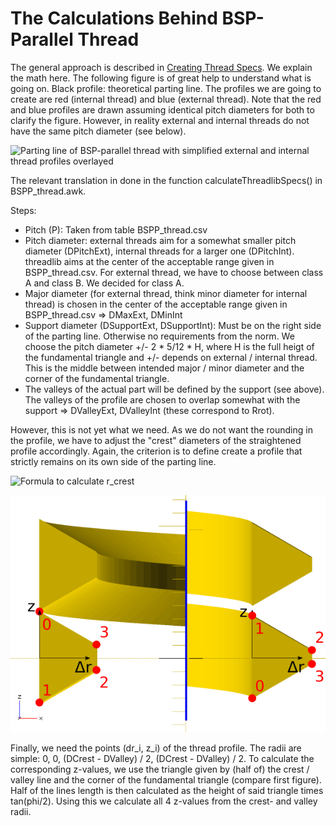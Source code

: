 # The Calculations Behind BSP-Parallel Thread

The general approach is described in [Creating Thread Specs](./CreatingThreadSpecs.md). We explain the math here. The following figure is of great help to understand what is going on. Black profile: theoretical parting line. The profiles we are going to create are red (internal thread) and blue (external thread). Note that the red and blue profiles are drawn assuming identical pitch diameters for both to clarify the figure. However, in reality external and internal threads do not have the same pitch diameter (see below).

![Parting line of BSP-parallel thread with simplified external and internal thread profiles overlayed](imgs/BSPthread.jpg)

The relevant translation in done in the function calculateThreadlibSpecs() in BSPP_thread.awk.

Steps:

- Pitch (P): Taken from table BSPP_thread.csv
- Pitch diameter: external threads aim for a somewhat smaller pitch diameter (DPitchExt), internal threads for a larger one (DPitchInt). threadlib aims at the center of the acceptable range given in BSPP_thread.csv. For external thread, we have to choose between class A and class B. We decided for class A.
- Major diameter (for external thread, think minor diameter for internal thread) is chosen in the center of the acceptable range given in BSPP_thread.csv => DMaxExt, DMinInt
- Support diameter (DSupportExt, DSupportInt): Must be on the right side of the parting line. Otherwise no requirements from the norm. We choose the pitch diameter +/- 2 * 5/12 * H, where H is the full heigt of the fundamental triangle and +/- depends on external / internal thread. This is the middle between intended major / minor diameter and the corner of the fundamental triangle.
- The valleys of the actual part will be defined by the support (see above). The valleys of the profile are chosen to overlap somewhat with the support => DValleyExt, DValleyInt (these correspond to Rrot).


However, this is not yet what we need. As we do not want the rounding in the profile, we have to adjust the "crest" diameters of the straightened profile accordingly. Again, the criterion is to define create a profile that strictly remains on its own side of the parting line.

![Formula to calculate r_crest](https://quicklatex.com/cache3/38/ql_000121f710d4df1820cd5937b27b7838_l3.png)

![The 4 points of the thread profile in OpenSCADs x-y plane](imgs/ThreadProfile.png)

Finally, we need the points (dr_i, z_i) of the thread profile. The radii are
simple: 0, 0, (DCrest - DValley) / 2, (DCrest - DValley) / 2.  To calculate the corresponding z-values, we use the triangle given by (half of) the crest / valley line and the corner of the fundamental triangle (compare first figure).  Half of the lines length is then calculated as the height of said triangle times tan(phi/2). Using this we calculate all 4 z-values from the crest- and valley radii.

